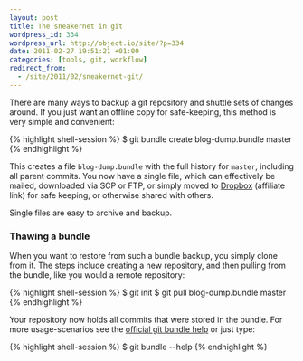 ```yaml
---
layout: post
title: The sneakernet in git
wordpress_id: 334
wordpress_url: http://object.io/site/?p=334
date: 2011-02-27 19:51:21 +01:00
categories: [tools, git, workflow]
redirect_from:
  - /site/2011/02/sneakernet-git/
---
```

There are many ways to backup a git repository and shuttle sets of changes around. If you just want an offline copy for safe-keeping, this method is very simple and convenient:

{% highlight shell-session %}
$ git bundle create blog-dump.bundle master
{% endhighlight %}

This creates a file <code>blog-dump.bundle</code> with the full history for <code>master</code>, including all parent commits. You now have a single file, which can effectively be mailed, downloaded via SCP or FTP, or simply moved to [Dropbox](http://db.tt/cHU9N1d) (affiliate link) for safe keeping, or otherwise shared with others.

Single files are easy to archive and backup.

### Thawing a bundle

When you want to restore from such a bundle backup, you simply clone from it. The steps include creating a new repository, and then pulling from the bundle, like you would a remote repository:

{% highlight shell-session %}
$ git init
$ git pull blog-dump.bundle master
{% endhighlight %}

Your repository now holds all commits that were stored in the bundle. For more usage-scenarios see the
[official git bundle help](http://www.kernel.org/pub/software/scm/git/docs/git-bundle.html) or just type:

{% highlight shell-session %}
$ git bundle --help
{% endhighlight %}

